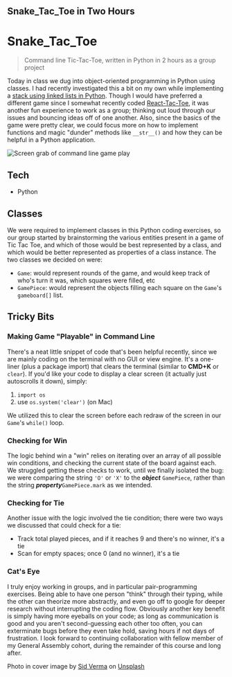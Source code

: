 ## Snake_Tac_Toe in Two Hours

# Snake_Tac_Toe

> Command line Tic-Tac-Toe, written in Python in 2 hours as a group project

Today in class we dug into object-oriented programming in Python using classes. I had recently investigated this a bit on my own while implementing a  [stack using linked lists in Python](https://blog.benhammond.tech/linked-list-stack-in-python). Though I would have preferred a different game since I somewhat recently coded [React-Tac-Toe](https://blog.benhammond.tech/react-tac-toe), it was another fun experience to work as a group; thinking out loud through our issues and bouncing ideas off of one another. Also, since the basics of the game were pretty clear, we could focus more on how to implement functions and magic "dunder" methods like `__str__()` and how they can be helpful in a Python application. 

![Screen grab of command line game play](https://cdn.hashnode.com/res/hashnode/image/upload/v1618115689143/o94AyT9W_.gif)

## Tech

- Python

## Classes

We were required to implement classes in this Python coding exercises, so our group started by brainstorming the various entities present in a game of Tic Tac Toe, and which of those would be best represented by a class, and which would be better represented as properties of a class instance. The two classes we decided on were:

- `Game`: would represent rounds of the game, and would keep track of who's turn it was, which squares were filled, etc
- `GamePiece`: would represent the objects filling each square on the `Game`'s `gameboard[]` list.

## Tricky Bits

### Making Game "Playable" in Command Line

There's a neat little snippet of code that's been helpful recently, since we are mainly coding on the terminal with no GUI or view engine. It's a one-liner (plus a package import) that clears the terminal (similar to **CMD+K** or `clear`). If you'd like your code to display a clear screen (it actually just autoscrolls it down), simply:

1. `import os`
2. use `os.system('clear')` (on Mac)

We utilized this to clear the screen before each redraw of the screen in our `Game`'s `while()` loop.

### Checking for Win

The logic behind win a "win" relies on iterating over an array of all possible win conditions, and checking the current state of the board against each. We struggled getting these checks to work, until we finally isolated the bug: we were comparing the string `'O'` or `'X'` to the _**object**_ `GamePiece`, rather than the string _**property**_`GamePiece.mark` as we intended.

### Checking for Tie

Another issue with the logic involved the tie condition; there were two ways we discussed that could check for a tie:

- Track total played pieces, and if it reaches 9 and there's no winner, it's a tie
- Scan for empty spaces; once 0 (and no winner), it's a tie

### Cat's Eye

I truly enjoy working in groups, and in particular pair-programming exercises. Being able to have one person "think" through their typing, while the other can theorize more abstractly, and even go off to google for deeper research without interrupting the coding flow. Obviously another key benefit is simply having more eyeballs on your code; as long as communication is good and you aren't second-guessing each other too often, you can exterminate bugs before they even take hold, saving hours if not days of frustration. I look forward to continuing collaboration with fellow member of my General Assembly cohort, during the remainder of this course and long after. 

Photo in cover image by <a href="https://unsplash.com/@sidverma?utm_source=unsplash&utm_medium=referral&utm_content=creditCopyText">Sid Verma</a> on <a href="https://unsplash.com/?utm_source=unsplash&utm_medium=referral&utm_content=creditCopyText">Unsplash</a>
  


